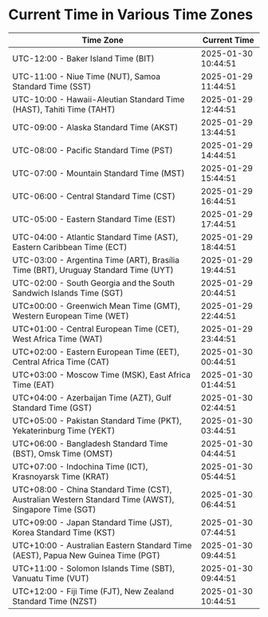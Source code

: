 # Current Time in Various Time Zones

| Time Zone | Current Time |
|-----------|--------------|
| UTC-12:00 - Baker Island Time (BIT) | 2025-01-30 10:44:51 |
| UTC-11:00 - Niue Time (NUT), Samoa Standard Time (SST) | 2025-01-29 11:44:51 |
| UTC-10:00 - Hawaii-Aleutian Standard Time (HAST), Tahiti Time (TAHT) | 2025-01-29 12:44:51 |
| UTC-09:00 - Alaska Standard Time (AKST) | 2025-01-29 13:44:51 |
| UTC-08:00 - Pacific Standard Time (PST) | 2025-01-29 14:44:51 |
| UTC-07:00 - Mountain Standard Time (MST) | 2025-01-29 15:44:51 |
| UTC-06:00 - Central Standard Time (CST) | 2025-01-29 16:44:51 |
| UTC-05:00 - Eastern Standard Time (EST) | 2025-01-29 17:44:51 |
| UTC-04:00 - Atlantic Standard Time (AST), Eastern Caribbean Time (ECT) | 2025-01-29 18:44:51 |
| UTC-03:00 - Argentina Time (ART), Brasília Time (BRT), Uruguay Standard Time (UYT) | 2025-01-29 19:44:51 |
| UTC-02:00 - South Georgia and the South Sandwich Islands Time (SGT) | 2025-01-29 20:44:51 |
| UTC±00:00 - Greenwich Mean Time (GMT), Western European Time (WET) | 2025-01-29 22:44:51 |
| UTC+01:00 - Central European Time (CET), West Africa Time (WAT) | 2025-01-29 23:44:51 |
| UTC+02:00 - Eastern European Time (EET), Central Africa Time (CAT) | 2025-01-30 00:44:51 |
| UTC+03:00 - Moscow Time (MSK), East Africa Time (EAT) | 2025-01-30 01:44:51 |
| UTC+04:00 - Azerbaijan Time (AZT), Gulf Standard Time (GST) | 2025-01-30 02:44:51 |
| UTC+05:00 - Pakistan Standard Time (PKT), Yekaterinburg Time (YEKT) | 2025-01-30 03:44:51 |
| UTC+06:00 - Bangladesh Standard Time (BST), Omsk Time (OMST) | 2025-01-30 04:44:51 |
| UTC+07:00 - Indochina Time (ICT), Krasnoyarsk Time (KRAT) | 2025-01-30 05:44:51 |
| UTC+08:00 - China Standard Time (CST), Australian Western Standard Time (AWST), Singapore Time (SGT) | 2025-01-30 06:44:51 |
| UTC+09:00 - Japan Standard Time (JST), Korea Standard Time (KST) | 2025-01-30 07:44:51 |
| UTC+10:00 - Australian Eastern Standard Time (AEST), Papua New Guinea Time (PGT) | 2025-01-30 09:44:51 |
| UTC+11:00 - Solomon Islands Time (SBT), Vanuatu Time (VUT) | 2025-01-30 09:44:51 |
| UTC+12:00 - Fiji Time (FJT), New Zealand Standard Time (NZST) | 2025-01-30 10:44:51 |
